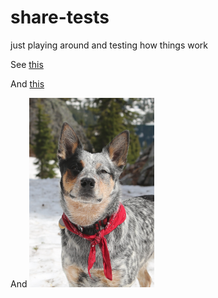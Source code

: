 # share-tests
just playing around and testing how things work

See [this](./foo.md)

And <a href="./foo.md">this</a>

And <img src="./Screenshot 2019-06-20 at 11.57.19 AM.png" width=200/>

